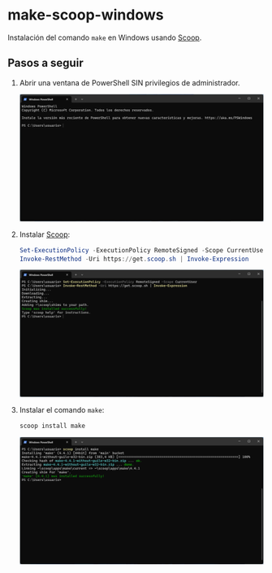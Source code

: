 # make-scoop-windows

Instalación del comando `make` en Windows usando [Scoop](https://scoop.sh).

## Pasos a seguir

1. Abrir una ventana de PowerShell SIN privilegios de administrador.

   ![](capturas/scoop1.png)

2. Instalar [Scoop](https://scoop.sh):

    ```powershell
    Set-ExecutionPolicy -ExecutionPolicy RemoteSigned -Scope CurrentUser
    Invoke-RestMethod -Uri https://get.scoop.sh | Invoke-Expression
    ```

   ![](capturas/scoop2.png)

3. Instalar el comando `make`:

    ```powershell
    scoop install make
    ```

   ![](capturas/scoop3.png)
